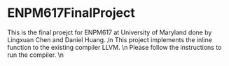 # ENPM617FinalProject

This is the final proejct for ENPM617 at University of Maryland done by Lingxuan Chen and Daniel Huang. /n
This project implements the inline function to the existing compiler LLVM. \n
Please follow the instructions to run the compiler. \n
